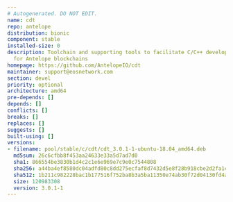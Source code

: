 ```yaml
---
# Autogenerated. DO NOT EDIT.
name: cdt
repo: antelope
distribution: bionic
component: stable
installed-size: 0
description: Toolchain and supporting tools to facilitate C/C++ development of contracts
  for Antelope blockchains
homepage: https://github.com/AntelopeIO/cdt
maintainer: support@eosnetwork.com
section: devel
priority: optional
architecture: amd64
pre-depends: []
depends: []
conflicts: []
breaks: []
replaces: []
suggests: []
built-using: []
versions:
- filename: pool/stable/c/cdt/cdt_3.0.1-1-ubuntu-18.04_amd64.deb
  md5sum: 26c6cfbb8f453aa24633e33a5d7ad7d0
  sha1: 866554be3830b1d4c2c1e6e969e7c9e0c7544808
  sha256: a44ba4ef8580dc04adfd80c8dd275ecfaf8d7432d5e8f28b918cbe2d2fa1cb85
  sha512: 1b211c982228bac1b177516f752ba8b3a5ba11350e74ab30f72d04130fd4a5e8c1aeb0a70097fac9dbb6b487877dda15ba93c638b6a8f4edc2814deb015707b5
  size: 120983308
  version: 3.0.1-1
---
```

